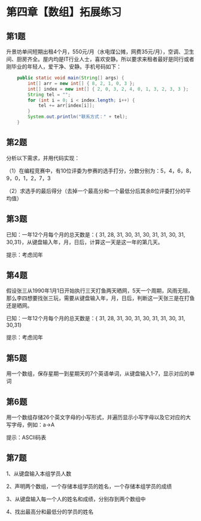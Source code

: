 # 第四章【数组】拓展练习

## 第1题

升景坊单间短期出租4个月，550元/月（水电煤公摊，网费35元/月），空调、卫生间、厨房齐全。屋内均是IT行业人士，喜欢安静。所以要求来租者最好是同行或者刚毕业的年轻人，爱干净、安静。手机号码如下：

```java
	public static void main(String[] args) {
		int[] arr = new int[] { 8, 2, 1, 0, 3 };
		int[] index = new int[] { 2, 0, 3, 2, 4, 0, 1, 3, 2, 3, 3 };
		String tel = "";
		for (int i = 0; i < index.length; i++) {
			tel += arr[index[i]];
		}
		System.out.println("联系方式：" + tel);
	}
```



## 第2题

分析以下需求，并用代码实现：

（1）在编程竞赛中，有10位评委为参赛的选手打分，分数分别为：5，4，6，8，9，0，1，2，7，3

（2）求选手的最后得分（去掉一个最高分和一个最低分后其余8位评委打分的平均值）



## 第3题

已知：一年12个月每个月的总天数是：{ 31, 28, 31, 30, 31, 30, 31, 31, 30, 31, 30,31}，从键盘输入年，月，日后，计算这一天是这一年的第几天。

提示：考虑闰年

## 第4题

假设张三从1990年1月1日开始执行三天打鱼两天晒网，5天一个周期，风雨无阻，那么李四想要找张三玩，需要从键盘输入年，月，日后，判断这一天张三是在打鱼还是晒网。

已知：一年12个月每个月的总天数是：{ 31, 28, 31, 30, 31, 30, 31, 31, 30, 31, 30,31}

提示：考虑闰年

## 第5题

用一个数组，保存星期一到星期天的7个英语单词，从键盘输入1-7，显示对应的单词

## 第6题

用一个数组存储26个英文字母的小写形式，并遍历显示小写字母以及它对应的大写字母，例如：a->A

提示：ASCII码表



## 第7题

1、从键盘输入本组学员人数

2、声明两个数组，一个存储本组学员的姓名，一个存储本组学员的成绩

3、从键盘输入每一个人的姓名和成绩，分别存到两个数组中

4、找出最高分和最低分的学员的姓名


